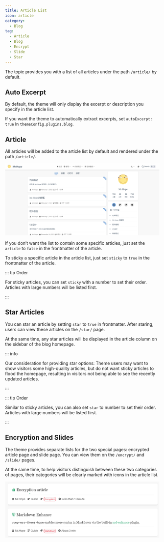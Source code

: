 ```yaml
---
title: Article List
icon: article
category:
  - Blog
tag:
  - Article
  - Blog
  - Encrypt
  - Slide
  - Star
---
```


The topic provides you with a list of all articles under the path `/article/` by default.

## Auto Excerpt

By default, the theme will only display the excerpt or description you specify in the article list.

If you want the theme to automatically extract excerpts, set `autoExcerpt: true` in `themeConfig.plugins.blog`.

## Article

All articles will be added to the article list by default and rendered under the path `/article/`.

![Article list](./assets/article-list.png)

If you don’t want the list to contain some specific articles, just set the `article` to `false` in the frontmatter of the article.

To sticky a specific article in the article list, just set `sticky` to `true` in the frontmatter of the article.

::: tip Order

For sticky articles, you can set `sticky` with a number to set their order. Articles with large numbers will be listed first.

:::

## Star Articles

You can star an article by setting `star` to `true` in frontmatter. After staring, users can view these articles on the `/star/` page.

At the same time, any star articles will be displayed in the article column on the sidebar of the blog homepage.

::: info

Our consideration for providing star options: Theme users may want to show visitors some high-quality articles, but do not want sticky articles to flood the homepage, resulting in visitors not being able to see the recently updated articles.

:::

::: tip Order

Similar to sticky articles, you can also set `star` to number to set their order. Articles with large numbers will be listed first.

:::

## Encryption and Slides

The theme provides separate lists for the two special pages: encrypted article page and slide page. You can view them on the `/encrypt/` and `/slide/` pages.

At the same time, to help visitors distinguish between these two categories of pages, their categories will be clearly marked with icons in the article list.

![Category Tips](./assets/icon-type.png)

